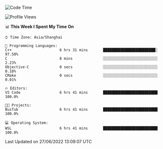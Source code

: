 <!--START_SECTION:waka-->
![Code Time](http://img.shields.io/badge/Code%20Time-146%20hrs%2034%20mins-blue)

![Profile Views](http://img.shields.io/badge/Profile%20Views-0-blue)

📊 **This Week I Spent My Time On** 

```text
⌚︎ Time Zone: Asia/Shanghai

💬 Programming Languages: 
C++                      6 hrs 31 mins       ████████████████████████░   97.58% 
C                        8 mins              ░░░░░░░░░░░░░░░░░░░░░░░░░   2.23% 
Objective-C              0 secs              ░░░░░░░░░░░░░░░░░░░░░░░░░   0.18% 
CMake                    0 secs              ░░░░░░░░░░░░░░░░░░░░░░░░░   0.01%

🔥 Editors: 
VS Code                  6 hrs 41 mins       █████████████████████████   100.0%

🐱‍💻 Projects: 
BusTub                   6 hrs 41 mins       █████████████████████████   100.0%

💻 Operating System: 
WSL                      6 hrs 41 mins       █████████████████████████   100.0%

```


 Last Updated on 27/06/2022 13:09:07 UTC
<!--END_SECTION:waka-->